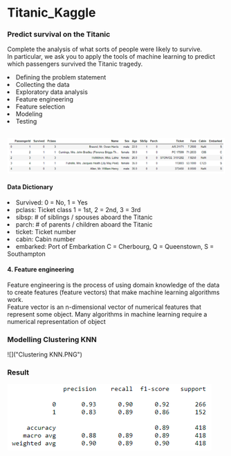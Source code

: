 # Titanic_Kaggle

### Predict survival on the Titanic
Complete the analysis of what sorts of people were likely to survive.<br>
In particular, we ask you to apply the tools of machine learning to predict which passengers survived the Titanic tragedy.

<li>Defining the problem statement</li>
<li>Collecting the data</li>
<li>Exploratory data analysis</li>
<li>Feature engineering</li>
<li>Feature selection</li>
<li>Modeling</li>
<li>Testing</li>
<br>

![](Dataset.PNG)

#### Data Dictionary
<li>Survived: 0 = No, 1 = Yes</li>
<li>pclass: Ticket class 1 = 1st, 2 = 2nd, 3 = 3rd</li>
<li>sibsp: # of siblings / spouses aboard the Titanic</li>
<li>parch: # of parents / children aboard the Titanic</li>
<li>ticket: Ticket number</li>
<li>cabin: Cabin number</li>
<li>embarked: Port of Embarkation C = Cherbourg, Q = Queenstown, S = Southampton</li>

#### 4. Feature engineering
Feature engineering is the process of using domain knowledge of the data
to create features (feature vectors) that make machine learning algorithms work.<br>
Feature vector is an n-dimensional vector of numerical features that represent some object.
Many algorithms in machine learning require a numerical representation of object

### Modelling Clustering KNN
![]("Clustering KNN.PNG")

### Result
![](Result.PNG)

